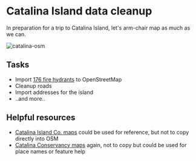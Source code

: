 # Catalina Island data cleanup
In preparation for a trip to Catalina Island, let's arm-chair map as much as we can.

![catalina-osm](https://cloud.githubusercontent.com/assets/695934/17864843/999f94ba-6854-11e6-8712-23ef87b2e4a9.png)


## Tasks
- Import [176 fire hydrants](https://github.com/socal-osm/catalina-cleanup/blob/master/data/fire-hydrants.geojson) to OpenStreetMap
- Cleanup roads
- Import addresses for the island
- ..and more..

## Helpful resources
- [Catalina Island Co. maps](http://www.visitcatalinaisland.com/island-info/maps) could be used for reference, but not to copy directly into OSM
- [Catalina Conservancy maps](https://www.catalinaconservancy.org/index.php?s=general&p=map_island) again, not to copy but could be used for place names or feature help
